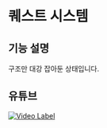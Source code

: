 # 퀘스트 시스템

## 기능 설명    
구조만 대강 잡아둔 상태입니다.   

## 유튜브
 [![Video Label](http://img.youtube.com/vi/RU_rusHPjKQ/0.jpg)](https://youtu.be/RU_rusHPjKQ)
 
